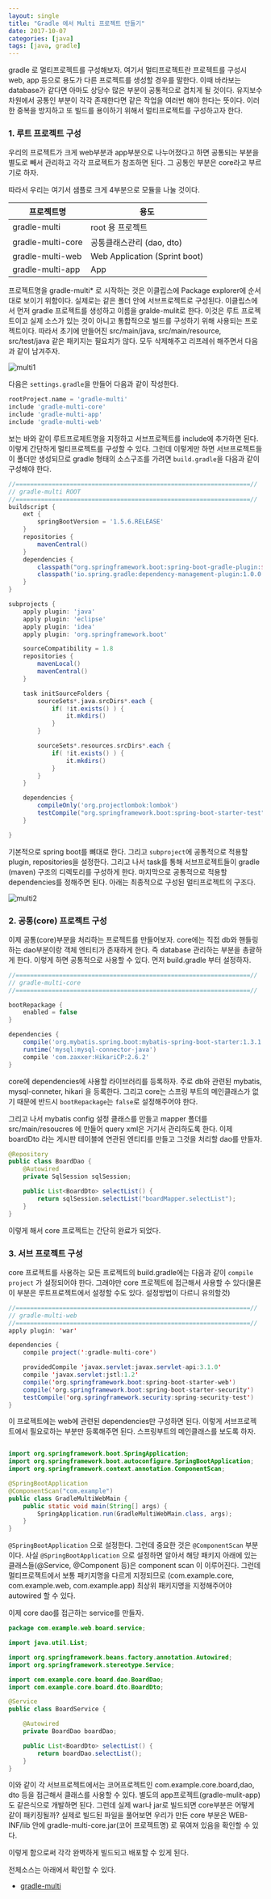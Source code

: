 ```yaml
---
layout: single
title: "Gradle 에서 Multi 프로젝트 만들기"
date: 2017-10-07
categories: [java]
tags: [java, gradle]
---
```


gradle 로 멀티프로젝트를 구성해보자. 여기서 멀티프로젝트란 프로젝트를 구성시 web, app 등으로 용도가 다른 프로젝트를 생성할 경우를 말한다. 이때 바라보는 database가 같다면 아마도 상당수 많은 부분이 공통적으로 겹치게 될 것이다. 유지보수 차원에서 공통인 부분이 각각 존재한다면 같은 작업을 여러번 해야 한다는 뜻이다. 이러한 중복을 방지하고 또 빌드를 용이하기 위해서 멀티프로젝트를 구성하고자 한다.

### 1. 루트 프로젝트 구성

우리의 프로젝트가 크게 web부분과 app부분으로 나누어졌다고 하면 공통되는 부분을 별도로 빼서 관리하고 각각 프로젝트가 참조하면 된다. 그 공통인 부분은 core라고 부르기로 하자.

따라서 우리는 여기서 샘플로 크게 4부분으로 모듈을 나눌 것이다.

| 프로젝트명        | 용도                          |
| ----------------- | ----------------------------- |
| gradle-multi      | root 용 프로젝트              |
| gradle-multi-core | 공통클래스관리 (dao, dto)     |
| gradle-multi-web  | Web Application (Sprint boot) |
| gradle-multi-app  | App                           |

프로젝트명을 gradle-multi\* 로 시작하는 것은 이클립스에 Package explorer에 순서대로 보이기 위함이다. 실제로는 같은 폴더 안에 서브프로젝트로 구성된다. 이클립스에서 먼저 gradle 프로젝트를 생성하고 이름을 gralde-mulit로 한다. 이것은 루트 프로젝트이고 실제 소스가 있는 것이 아니고 통합적으로 빌드를 구성하기 위해 사용되는 프로젝트이다. 따라서 초기에 만들어진 src/main/java, src/main/resource, src/test/java 같은 패키지는 필요치가 않다. 모두 삭제해주고 리프레쉬 해주면서 다음과 같이 남겨주자.

![multi1](/assets/images/multi1.jpg)

다음은 `settings.gradle`을 만들어 다음과 같이 작성한다.

```groovy
rootProject.name = 'gradle-multi'
include 'gradle-multi-core'
include 'gradle-multi-app'
include 'gradle-multi-web'
```

보는 바와 같이 루트프로제트명을 지정하고 서브프로젝트를 include에 추가하면 된다. 이렇게 간단하게 멀티프로젝트를 구성할 수 있다. 그런데 이렇게만 하면 서브프로젝트들이 폴더만 생성되므로 gradle 형태의 소스구조를 가려면 `build.gradle`을 다음과 같이 구성해야 한다.

```groovy
//=================================================================//
// gradle-multi ROOT
//=================================================================//
buildscript {
	ext {
		springBootVersion = '1.5.6.RELEASE'
	}
	repositories {
		mavenCentral()
	}
	dependencies {
		classpath("org.springframework.boot:spring-boot-gradle-plugin:${springBootVersion}")
		classpath('io.spring.gradle:dependency-management-plugin:1.0.0.RELEASE')
	}
}

subprojects {
	apply plugin: 'java'
	apply plugin: 'eclipse'
	apply plugin: 'idea'
	apply plugin: 'org.springframework.boot'

	sourceCompatibility = 1.8
	repositories {
		mavenLocal()
		mavenCentral()
	}

	task initSourceFolders {
	    sourceSets*.java.srcDirs*.each {
	        if( !it.exists() ) {
	            it.mkdirs()
	        }
	    }

	    sourceSets*.resources.srcDirs*.each {
	        if( !it.exists() ) {
	            it.mkdirs()
	        }
	    }
	}

	dependencies {
		compileOnly('org.projectlombok:lombok')
		testCompile("org.springframework.boot:spring-boot-starter-test")
	}

}
```

기본적으로 spring boot를 뼈대로 한다. 그리고 `subproject`에 공통적으로 적용할 plugin, repositories을 설정한다. 그리고 나서 task를 통해 서브프로젝트들이 gradle (maven) 구조의 디렉토리를 구성하게 한다. 마지막으로 공통적으로 적용할 dependencies를 정해주면 된다. 아래는 최종적으로 구성된 멀티프로젝트의 구조다.

![multi2](/assets/images/multi2.jpg)

### 2. 공통(core) 프로젝트 구성

이제 공통(core)부분을 처리하는 프로젝트를 만들어보자. core에는 직접 db와 핸들링하는 dao부분이랑 객체 엔티티가 존재하게 한다. 즉 database 관리하는 부분을 총괄하게 한다. 이렇게 하면 공통적으로 사용할 수 있다. 먼저 build.gradle 부터 설정하자.

```groovy
//=================================================================//
// gradle-multi-core
//=================================================================//

bootRepackage {
	enabled = false
}

dependencies {
	compile('org.mybatis.spring.boot:mybatis-spring-boot-starter:1.3.1')
	runtime('mysql:mysql-connector-java')
	compile 'com.zaxxer:HikariCP:2.6.2'
}
```

core에 dependencies에 사용할 라이브러리를 등록하자. 주로 db와 관련된 mybatis, mysql-conneter, hikari 을 등록한다. 그리고 core는 스프링 부트의 메인클래스가 없기 때문에 반드시 `bootRepackage`는 `false`로 설정해주어야 한다.

그리고 나서 mybatis config 설정 클래스를 만들고 mapper 폴더를 src/main/resoucres 에 만들어 query xml은 거기서 관리하도록 한다. 이제 boardDto 라는 게시판 테이블에 연관된 엔티티를 만들고 그것을 처리할 dao를 만들자.

```java
@Repository
public class BoardDao {
	@Autowired
	private SqlSession sqlSession;

	public List<BoardDto> selectList() {
		return sqlSession.selectList("boardMapper.selectList");
	}
}
```

이렇게 해서 core 프로젝트는 간단히 완료가 되었다.

### 3. 서브 프로젝트 구성

core 프로젝트를 사용하는 모든 프로젝트의 build.gradle에는 다음과 같이 `compile project` 가 설정되어야 한다. 그래야만 core 프로젝트에 접근해서 사용할 수 있다(물론 이 부분은 루트프로젝트에서 설정할 수도 있다. 설정방법이 다르니 유의할것)

```java
//=================================================================//
// gradle-multi-web
//=================================================================//
apply plugin: 'war'

dependencies {
	compile project(':gradle-multi-core')

	providedCompile 'javax.servlet:javax.servlet-api:3.1.0'
	compile 'javax.servlet:jstl:1.2'
	compile('org.springframework.boot:spring-boot-starter-web')
	compile('org.springframework.boot:spring-boot-starter-security')
	testCompile('org.springframework.security:spring-security-test')
}
```

이 프로젝트에는 web에 관련된 dependencies만 구성하면 된다. 이렇게 서브프로젝트에서 필요로하는 부분만 등록해주면 된다. 스프링부트의 메인클래스를 보도록 하자.

```java

import org.springframework.boot.SpringApplication;
import org.springframework.boot.autoconfigure.SpringBootApplication;
import org.springframework.context.annotation.ComponentScan;

@SpringBootApplication
@ComponentScan("com.example")
public class GradleMultiWebMain {
	public static void main(String[] args) {
		SpringApplication.run(GradleMultiWebMain.class, args);
	}
}
```

`@SpringBootApplication` 으로 설정한다. 그런데 중요한 것은 `@ComponentScan` 부분이다. 사실 `@SpringBootApplication` 으로 설정하면 알아서 해당 패키지 아래에 있는 클래스들(@Service, @Component 등)은 component scan 이 이루어진다. 그런데 멀티프로젝트에서 보통 패키지명을 다르게 지정되므로 (com.example.core, com.example.web, com.example.app) 최상위 패키지명을 지정해주어야 autowired 할 수 있다.

이제 core dao를 접근하는 service를 만들자.

```java
package com.example.web.board.service;

import java.util.List;

import org.springframework.beans.factory.annotation.Autowired;
import org.springframework.stereotype.Service;

import com.example.core.board.dao.BoardDao;
import com.example.core.board.dto.BoardDto;

@Service
public class BoardService {

	@Autowired
	private BoardDao boardDao;

	public List<BoardDto> selectList() {
		return boardDao.selectList();
	}
}

```

이와 같이 각 서브프로젝트에서는 코어프로젝트인 com.example.core.board,dao, dto 등을 접근해서 클래스를 사용할 수 있다. 별도의 app프로젝트(gradle-mulit-app)도 같은식으로 개발하면 된다. 그런데 실제 war나 jar로 빌드되면 core부분은 어떻게 같이 패키징될까? 실제로 빌드된 파일을 풀어보면 우리가 만든 core 부분은 WEB-INF/lib 안에 gradle-multi-core.jar(코어 프로젝트명) 로 묶여져 있음을 확인할 수 있다.

이렇게 함으로써 각각 완벽하게 빌드되고 배포할 수 있게 된다.

전체소스는 아래에서 확인할 수 있다.

-   [gradle-multi](https://github.com/yookeun/gradle-multi)
